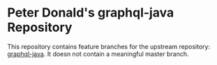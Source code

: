 # Peter Donald's graphql-java Repository

This repository contains feature branches for the upstream repository: [graphql-java](https://github.com/graphql-java/graphql-java).
It doesn not contain a meaningful master branch.
